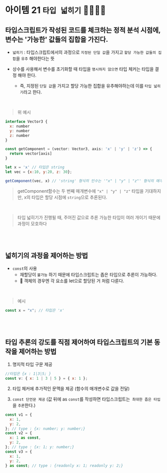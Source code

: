# 아이템 21 `타입 넓히기` 🎯💡🔥📌

## 타입스크립트가 작성된 코드를 체크하는 정적 분석 시점에, 변수는 '가능한' 값들의 집합을 가진다.

- `넓히기` : 타입스크립트에서의 과정으로 `지정된 단일 값`을 가지고 `할당 가능한 값들의 집합`을 `유추` 해야한다는 뜻

- 상수를 사용해서 변수를 초기화할 때 타입을 `명시하지 않으면` 타입 체커는 타입을 결정 해야 한다.
  - 즉, 지정된 `단일 값`을 가지고 할당 가능한 집합을 유추해야하는데 이를 `타입 넓히기`라고 한다.

<br />

> 위 예시

```js
interface Vector3 {
  x: number
  y: number
  z: number
}

const getComponent = (vector: Vector3, axis: 'x' | 'y' | 'z') => {
  return vector[axis]
}

let x = 'x' // 타입은 string
let vec = {x:10, y:20, z: 30};

getComponent(vec, x) // 'string' 형식의 인수는 '"x" | "y" | "z"' 형식의 매개 변수에 할당될 수 없습니다.
```

> getComponent함수는 두 번째 매개변수에 `"x" | "y" | "z"` 타입을 기대하지만, x의 타입은 할당 시점에 `string`으로 추론된다.

<br />

> 타입 넓히기가 진행될 때, 주어진 값으로 추론 가능한 타입이 여러 개이기 때문에 과정이 모호하다

<br />
<br />

## 넓히기의 과정을 제어하는 방법

- `const`의 사용
  - 재할당이 `불가능` 하기 때문에 타입스크립트는 좁은 타입으로 추론이 가능하다.
  - 📌 객체의 경우엔 각 요소를 let으로 할당된 거 처럼 다룬다.

<br />

> 예시

```js
const x = "x"; // 타입은 'x'
```

<br />
<br />

## 타입 추론의 강도를 직점 제어하여 타입스크립트의 기본 동작을 제어하는 방법

1. 명지적 타입 구문 제공

```js
//타입은 {x : 1|3|5; }
const v: { x: 1 | 3 | 5 } = { x: 1 };
```

2. 타입 체커에 추가적인 문맥을 제공 (함수의 매개변수로 값을 전달)

3. `const 단언문 제공` (값 뒤에 as `const`를 작성하면 타입스크립트는` 최대한 좁은 타입`을 `추론`한다.)

```js
const v1 = {
  x: 1,
  y: 2,
}; // type : {x: number; y: number;}
const v2 = {
  x: 1 as const,
  y: 2,
}; // type : {x: 1; y: number;}
const v3 = {
  x: 1,
  y: 2,
} as const; // type : {readonly x: 1; readonly y: 2;}
```

